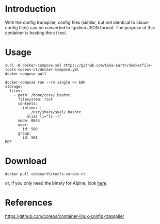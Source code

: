 # Introduction
With the config transpiler, config files (simliar, but not identical to cloud-config files) can be converted to Ignition JSON format.
The purpose of this container is hosting the ct tool.

# Usage
```
curl -O docker-compose.yml https://github.com/Cube-Earth/dockerfile-tools-coreos-ct/docker-compose.yml
docker-compose pull

docker-compose run --rm single << EOF
storage:
  files:
    - path: /home/core/.bashrc
      filesystem: root
      contents:
        inline: |
          . /usr/share/skel/.bashrc
          alias ll="ls -l"
      mode: 0644
      user:
        id: 500
      group:
        id: 501
EOF
```

# Download
```
docker pull cubeearth/tools-coreos-ct
```
or, if you only need the binary for Alpine, look [here](https://github.com/Cube-Earth/tools-coreos-ct/releases).



# References
https://github.com/coreos/container-linux-config-transpiler

